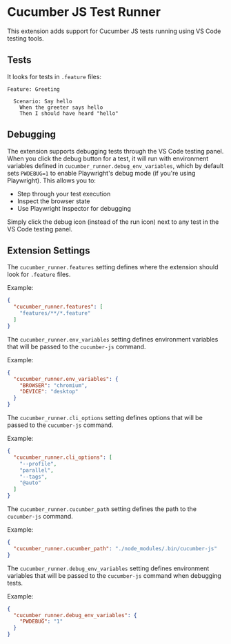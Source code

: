 # Cucumber JS Test Runner

This extension adds support for Cucumber JS tests running using VS Code testing tools.

## Tests

It looks for tests in `.feature` files:

```feature
Feature: Greeting

  Scenario: Say hello
    When the greeter says hello
    Then I should have heard "hello"
```

## Debugging

The extension supports debugging tests through the VS Code testing panel. When you click the debug button for a test, it will run with environment variables defined in `cucumber_runner.debug_env_variables`, which by default sets `PWDEBUG=1` to enable Playwright's debug mode (if you're using Playwright). This allows you to:

- Step through your test execution
- Inspect the browser state
- Use Playwright Inspector for debugging

Simply click the debug icon (instead of the run icon) next to any test in the VS Code testing panel.

## Extension Settings

The `cucumber_runner.features` setting defines where the extension should look for `.feature` files.

Example:

```json
{
  "cucumber_runner.features": [
    "features/**/*.feature"
  ]
}
```

The `cucumber_runner.env_variables` setting defines environment variables that will be passed to the `cucumber-js` command.

Example:

```json
{
  "cucumber_runner.env_variables": {
    "BROWSER": "chromium",
    "DEVICE": "desktop"
  }
}
```

The `cucumber_runner.cli_options` setting defines options that will be passed to the `cucumber-js` command.

Example:

```json
{
  "cucumber_runner.cli_options": [
    "--profile",
    "parallel",
    "--tags",
    "@auto"
  ]
}
```

The `cucumber_runner.cucumber_path` setting defines the path to the `cucumber-js` command.

Example:

```json
{
  "cucumber_runner.cucumber_path": "./node_modules/.bin/cucumber-js"
}
```

The `cucumber_runner.debug_env_variables` setting defines environment variables that will be passed to the `cucumber-js` command when debugging tests.

Example:

```json
{
  "cucumber_runner.debug_env_variables": {
    "PWDEBUG": "1"
  }
}
```
